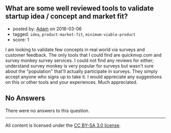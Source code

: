 ## What are some well reviewed tools to validate startup idea / concept and market fit?

- posted by: [Adam](https://stackexchange.com/users/7987950/adam) on 2016-03-06
- tagged: `idea`, `product-market-fit`, `minimum-viable-product`
- score: 1

I am looking to validate few concepts in real world via surveys and customer feedback. The only tools that I could find are quickmvp.com and survey monkey survey services.  I could not find any reviews for either; understand survey monkey is very popular for surveys but wasn't sure about the "population" that'll actually participate in surveys. They simply accept anyone who signs up to take it. I would appreciate any suggestions on this or other tools and your experiences.  Much appreciated.

## No Answers

There were no answers to this question.


---

All content is licensed under the [CC BY-SA 3.0 license](https://creativecommons.org/licenses/by-sa/3.0/).
